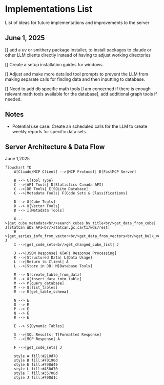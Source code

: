 # Implementations List
List of ideas for future implementations and improvements to the server

## June 1, 2025
[] add a uv or smithery package installer, to install packages to claude or other LLM clients directly instead of having to adjust working directories

[] Create a setup installation guides for windows.

[] Adjust and make more detailed tool prompts to prevent the LLM from making separate calls for finding data and then inputting to database.

[] Need to add db specific math tools [I am concerned if there is enough relevant math tools available for the database], add additional graph tools if needed.


## Notes 
- Potential use case: Create an scheduled calls for the LLM to create weekly reports for specific data sets.

## Server Architecture & Data Flow
June 1,2025
```mermaid
flowchart TD
    A[Claude/MCP Client] -->|MCP Protocol| B[FastMCP Server]
    
    B --> C{Tool Type}
    C -->|API Tools| D[Statistics Canada API]
    C -->|DB Tools| E[SQLite Database]
    C -->|Metadata Tools| F[Code Sets & Classifications]
    
    D --> G[Cube Tools]
    D --> H[Vector Tools]
    D --> I[Metadata Tools]
    
    G -->|get_cube_metadata<br/>search_cubes_by_title<br/>get_data_from_cube| J[StatCan WDS API<br/>statcan.gc.ca/t1/wds/rest]
    H -->|get_series_info_from_vector<br/>get_data_from_vectors<br/>get_bulk_vector_data| J
    I -->|get_code_sets<br/>get_changed_cube_list| J
    
    J -->|JSON Response| K[API Response Processing]
    K -->|Structured Data| L{Data Usage}
    L -->|Return to Client| A
    L -->|Store in DB| M[Database Tools]
    
    M --> N[create_table_from_data]
    M --> O[insert_data_into_table] 
    M --> P[query_database]
    M --> Q[list_tables]
    M --> R[get_table_schema]
    
    N --> E
    O --> E
    P --> E
    Q --> E
    R --> E
    
    E --> S[Dynamic Tables]
    
    S -->|SQL Results| T[Formatted Response]
    T -->|MCP Response| A
    
    F -->|get_code_sets| J
    
    style A fill:#210d70
    style B fill:#70190d
    style E fill:#700d49
    style L fill:#450d70
    style T fill:#35700d
    style J fill:#700d1c
```


